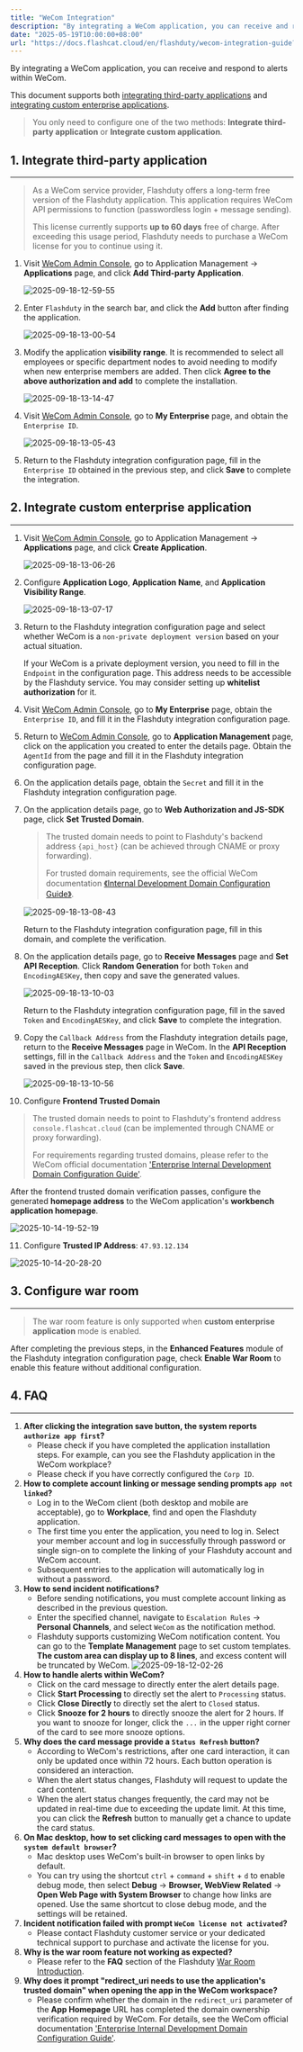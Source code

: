 ```yaml
---
title: "WeCom Integration"
description: "By integrating a WeCom application, you can receive and respond to alerts within WeCom."
date: "2025-05-19T10:00:00+08:00"
url: "https://docs.flashcat.cloud/en/flashduty/wecom-integration-guide?nav=01JCQ7A4N4WRWNXW8EWEHXCMF5"
---
```


By integrating a WeCom application, you can receive and respond to alerts within WeCom.

This document supports both [integrating third-party applications](#third-party) and [integrating custom enterprise applications](#self).


> You only need to configure one of the two methods: **Integrate third-party application** or **Integrate custom application**.

<span id="third-party"></span>

## 1. Integrate third-party application

---

> As a WeCom service provider, Flashduty offers a long-term free version of the Flashduty application. This application requires WeCom API permissions to function (passwordless login + message sending).
>
> This license currently supports **up to 60 days** free of charge. After exceeding this usage period, Flashduty needs to purchase a WeCom license for you to continue using it.

1. Visit [WeCom Admin Console](https://work.weixin.qq.com/wework_admin/frame#apps), go to Application Management → **Applications** page, and click **Add Third-party Application**.

   ![2025-09-18-12-59-55](https://docs-cdn.flashcat.cloud/images/png/783157a331b4b1246c1941dc53874d27.png)

2. Enter `Flashduty` in the search bar, and click the **Add** button after finding the application.

   ![2025-09-18-13-00-54](https://docs-cdn.flashcat.cloud/images/png/2b36bb53b8a6de1738a626ad00c5fd6e.png)

3. Modify the application **visibility range**. It is recommended to select all employees or specific department nodes to avoid needing to modify when new enterprise members are added. Then click **Agree to the above authorization and add** to complete the installation.

   ![2025-09-18-13-14-47](https://docs-cdn.flashcat.cloud/images/png/4e1bd7ecaedc799ca0a2889f59cf8c00.png)

4. Visit [WeCom Admin Console](https://work.weixin.qq.com/wework_admin/frame#apps), go to **My Enterprise** page, and obtain the `Enterprise ID`.

   ![2025-09-18-13-05-43](https://docs-cdn.flashcat.cloud/images/png/11887f4892a2ed05ee13efdca936845f.png)

5. Return to the Flashduty integration configuration page, fill in the `Enterprise ID` obtained in the previous step, and click **Save** to complete the integration.

<span id="self"></span>

## 2. Integrate custom enterprise application

---

1. Visit [WeCom Admin Console](https://work.weixin.qq.com/wework_admin/frame#apps), go to Application Management → **Applications** page, and click **Create Application**.

   ![2025-09-18-13-06-26](https://docs-cdn.flashcat.cloud/images/png/166b4c18de5677d1fd686a5953dda6a7.png)

2. Configure **Application Logo**, **Application Name**, and **Application Visibility Range**.

   ![2025-09-18-13-07-17](https://docs-cdn.flashcat.cloud/images/png/c0373856679ae5a37d13dd36562f0c61.png)

3. Return to the Flashduty integration configuration page and select whether WeCom is a `non-private deployment version` based on your actual situation.

   If your WeCom is a private deployment version, you need to fill in the `Endpoint` in the configuration page. This address needs to be accessible by the Flashduty service. You may consider setting up **whitelist authorization** for it.

4. Visit [WeCom Admin Console](https://work.weixin.qq.com/wework_admin/frame#apps), go to **My Enterprise** page, obtain the `Enterprise ID`, and fill it in the Flashduty integration configuration page.

5. Return to [WeCom Admin Console](https://work.weixin.qq.com/wework_admin/frame#apps), go to **Application Management** page, click on the application you created to enter the details page. Obtain the `AgentId` from the page and fill it in the Flashduty integration configuration page.

6. On the application details page, obtain the `Secret` and fill it in the Flashduty integration configuration page.

7. On the application details page, go to **Web Authorization and JS-SDK** page, click **Set Trusted Domain**.

   > The trusted domain needs to point to Flashduty's backend address `{api_host}` (can be achieved through CNAME or proxy forwarding).
   >
   > For trusted domain requirements, see the official WeCom documentation [《Internal Development Domain Configuration Guide》](https://open.work.weixin.qq.com/wwopen/common/readDocument/40754).

   ![2025-09-18-13-08-43](https://docs-cdn.flashcat.cloud/images/png/8509e75449c933c3f750c93ce621e641.png)

   Return to the Flashduty integration configuration page, fill in this domain, and complete the verification.

8. On the application details page, go to **Receive Messages** page and **Set API Reception**. Click **Random Generation** for both `Token` and `EncodingAESKey`, then copy and save the generated values.

   ![2025-09-18-13-10-03](https://docs-cdn.flashcat.cloud/images/png/ced9137a2fe74afa34d118ce279579e2.png)

   Return to the Flashduty integration configuration page, fill in the saved `Token` and `EncodingAESKey`, and click **Save** to complete the integration.

9. Copy the `Callback Address` from the Flashduty integration details page, return to the **Receive Messages** page in WeCom. In the **API Reception** settings, fill in the `Callback Address` and the `Token` and `EncodingAESKey` saved in the previous step, then click **Save**.

   ![2025-09-18-13-10-56](https://docs-cdn.flashcat.cloud/images/png/9a1bee272010ceaa38d2f39025215379.png)


10. Configure **Frontend Trusted Domain**

   > The trusted domain needs to point to Flashduty's frontend address `console.flashcat.cloud` (can be implemented through CNAME or proxy forwarding).
   >
   > For requirements regarding trusted domains, please refer to the WeCom official documentation ['Enterprise Internal Development Domain Configuration Guide'](https://open.work.weixin.qq.com/wwopen/common/readDocument/40754).

   After the frontend trusted domain verification passes, configure the generated **homepage address** to the WeCom application's **workbench application homepage**.

   ![2025-10-14-19-52-19](https://docs-cdn.flashcat.cloud/images/png/cfd963b52a332082fc46ae12021ae73d.png)

11. Configure **Trusted IP Address**: `47.93.12.134`

   ![2025-10-14-20-28-20](https://docs-cdn.flashcat.cloud/images/png/d9c2184ba459bda0c3302e7634ccf48c.png)

## 3. Configure war room

---

> The war room feature is only supported when **custom enterprise application** mode is enabled.

After completing the previous steps, in the **Enhanced Features** module of the Flashduty integration configuration page, check **Enable War Room** to enable this feature without additional configuration.

## 4. FAQ

---

1. **After clicking the integration save button, the system reports `authorize app first`?**
   - Please check if you have completed the application installation steps. For example, can you see the Flashduty application in the WeCom workplace?
   - Please check if you have correctly configured the `Corp ID`.
2. **How to complete account linking or message sending prompts `app not linked`?**
   - Log in to the WeCom client (both desktop and mobile are acceptable), go to **Workplace**, find and open the Flashduty application.
   - The first time you enter the application, you need to log in. Select your member account and log in successfully through password or single sign-on to complete the linking of your Flashduty account and WeCom account.
   - Subsequent entries to the application will automatically log in without a password.
3. **How to send incident notifications?**
   - Before sending notifications, you must complete account linking as described in the previous question.
   - Enter the specified channel, navigate to `Escalation Rules` → **Personal Channels**, and select `WeCom` as the notification method.
   - Flashduty supports customizing WeCom notification content. You can go to the **Template Management** page to set custom templates. **The custom area can display up to 8 lines**, and excess content will be truncated by WeCom.
  ![2025-09-18-12-02-26](https://docs-cdn.flashcat.cloud/images/png/9cb6a325b4b16875fec3e0c5054be25b.png)
4. **How to handle alerts within WeCom?**
   - Click on the card message to directly enter the alert details page.
   - Click **Start Processing** to directly set the alert to `Processing` status.
   - Click **Close Directly** to directly set the alert to `Closed` status.
   - Click **Snooze for 2 hours** to directly snooze the alert for 2 hours. If you want to snooze for longer, click the `...` in the upper right corner of the card to see more snooze options.
5. **Why does the card message provide a `Status Refresh` button?**
   - According to WeCom's restrictions, after one card interaction, it can only be updated once within 72 hours. Each button operation is considered an interaction.
   - When the alert status changes, Flashduty will request to update the card content.
   - When the alert status changes frequently, the card may not be updated in real-time due to exceeding the update limit. At this time, you can click the **Refresh** button to manually get a chance to update the card status.
6. **On Mac desktop, how to set clicking card messages to open with the `system default browser`?**
   - Mac desktop uses WeCom's built-in browser to open links by default.
   - You can try using the shortcut `ctrl` + `command` + `shift` + `d` to enable debug mode, then select **Debug** → **Browser, WebView Related** → **Open Web Page with System Browser** to change how links are opened. Use the same shortcut to close debug mode, and the settings will be retained.
7. **Incident notification failed with prompt `WeCom license not activated`?**
   - Please contact Flashduty customer service or your dedicated technical support to purchase and activate the license for you.
8. **Why is the war room feature not working as expected?**
   - Please refer to the **FAQ** section of the Flashduty [War Room Introduction](https://docs.flashcat.cloud/en/flashduty/war-room?nav=01JCQ7A4N4WRWNXW8EWEHXCMF5).
9. **Why does it prompt "redirect_uri needs to use the application's trusted domain" when opening the app in the WeCom workspace?**
   - Please confirm whether the domain in the `redirect_uri` parameter of the **App Homepage** URL has completed the domain ownership verification required by WeCom. For details, see the WeCom official documentation ['Enterprise Internal Development Domain Configuration Guide'](https://open.work.weixin.qq.com/wwopen/common/readDocument/40754).